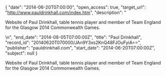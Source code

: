 {
  "date": "2014-06-20T07:00:00", 
  "open_access": true, 
  "target_url": "http://www.pauldrinkhall.com/index.htm", 
  "description": "<p>Website of Paul Drinkhall, table tennis player and member of Team England for the Glasgow 2014 Commonwealth Games.</p>\n", 
  "end_date": "2014-08-05T07:00:00Z", 
  "title": "Paul Drinkhall", 
  "record_id": "20140620T070000/JAn9Y3xs2KnQ48FJOuFyiA==", 
  "publisher": "pauldrinkhall.com", 
  "start_date": "2014-06-20T07:00:00Z", 
  "subject": null
}

<p>Website of Paul Drinkhall, table tennis player and member of Team England for the Glasgow 2014 Commonwealth Games.</p>
